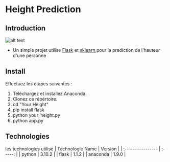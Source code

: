 # Height Prediction

## Introduction

![alt text](https://www.healthifyme.com/blog/wp-content/uploads/2021/08/How-to-measure-your-height-using-a-stadiometer.jpg)

- Un simple projet utilise [Flask](https://flask.palletsprojects.com/en/2.1.x/) et [sklearn](https://scikit-learn.org/stable/),pour la prediction de l'hauteur d'une personne

## Install

Effectuez les étapes suivantes :

1. Téléchargez et installez Anaconda.
2. Clonez ce répértoire.
3. cd "Your Height"
4. pip install flask
5. python your_height.py
6. python app.py

## Technologies

les technologies utilise
| Technologie Name | Version |
| :---------------- | :-----: |
| python | 3.10.2 |
| flask | 1.1.2 |
| anaconda | 1.9.0 |
